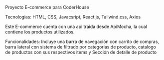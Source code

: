Proyecto E-commerce para CoderHouse

Tecnologias: HTML, CSS, Javacsript, React.js, Tailwind.css, Axios

Este E-commerce cuenta con una api traida desde ApiMocha, la cual contiene los productos utilizados.

Funcionalidades: Incluye una barra de navegación con carrito de compras, barra lateral con sistema de filtrado por categorias de producto, catalogo de productos con sus respectivos items y Sección de detalle de producto
